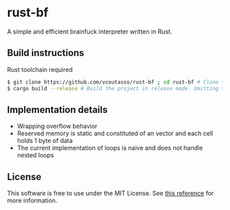 # rust-bf

A simple and efficient brainfuck interpreter written in Rust.

## Build instructions

Rust toolchain required

``` sh
$ git clone https://github.com/vcoutasso/rust-bf ; cd rust-bf # Clone the git repository and cd into the directory
$ cargo build --release # Build the project in release mode. Omitting the --release flag will build in debug mode
```

## Implementation details

- Wrapping overflow behavior
- Reserved memory is static and constituted of an vector and each cell holds 1 byte of data
- The current implementation of loops is naive and does not handle nested loops

## License

This software is free to use under the MIT License. See [this reference](https://choosealicense.com/licenses/mit/) for more information.
